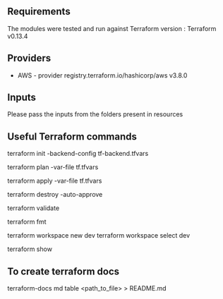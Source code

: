 ## Requirements

The modules were tested and run against Terraform version : Terraform v0.13.4

## Providers

* AWS  - provider registry.terraform.io/hashicorp/aws v3.8.0

## Inputs

Please pass the inputs from the folders present in resources

## Useful Terraform commands
terraform init -backend-config tf-backend.tfvars

terraform plan -var-file tf.tfvars

terraform apply -var-file tf.tfvars

terraform destroy -auto-approve

terraform validate

terraform fmt

terraform workspace new dev
terraform workspace select dev

terraform show

## To create terraform docs
terraform-docs md table <path_to_file> > README.md


